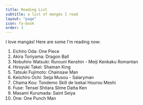 ```yaml
---
title: Reading List
subtitle: a list of mangás I read
layout: "page"
icon: fa-book
order: 3
---
```


I love mangás! Here are some I'm reading now:

1. Eichiro Oda: One Piece
2. Akira Toriyama: Dragon Ball
3. Nobuhiro Watsuki: Rurouni Kenshin - Meiji Kenkaku Romantan
4. Hiroyuki Takei: Shaman King
5. Tatsuki Fujimoto: Chainsaw Man
6. Keiichiro Ochi: Seija Musou - Salaryman
7. Chama Kou: Tondemo Skill de Isekai Hourou Meshi
8. Fuse: Tensei Shitara Slime Datta Ken
9. Masami Kurumada: Saint Seiya
10. One: One Punch Man
